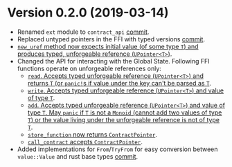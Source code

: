 Version 0.2.0 (2019-03-14)
==========================

* Renamed `ext` module to `contract_api`
  [commit](https://github.com/CasperLabs/CasperLabs/commit/e158bddc2a9282ad6edcd6561d509514fd0693cd#diff-d140dd56f8d99d4f77fcdb8bc85e1238).
* Replaced untyped pointers in the FFI with typed versions
  [commit](https://github.com/CasperLabs/CasperLabs/blob/dev/execution-engine/common/src/contract_api/pointers.rs).
* [`new_uref` method now expects initial value (of some type `T`) and
  produces typed, unforgeable reference
  (`UPointer<T>`)](https://github.com/CasperLabs/CasperLabs/blob/92c02d23c9f03ab6b816ac37c8581e5929e5da7f/execution-engine/common/src/contract_api/mod.rs#L66).
* Changed the API for interacting with the Global State. Following FFI
  functions operate on unforgeable references only:
  - [`read`. Accepts typed unforgeable reference (`UPointer<T>`) and
    returns `T` (or `panic!`s if value under the key can't be parsed
    as
    `T`](https://github.com/CasperLabs/CasperLabs/blob/92c02d23c9f03ab6b816ac37c8581e5929e5da7f/execution-engine/common/src/contract_api/mod.rs#L15).
  - [`write`. Accepts typed unforgeable reference (`UPointer<T>`) and
    value of type
    `T`](https://github.com/CasperLabs/CasperLabs/blob/92c02d23c9f03ab6b816ac37c8581e5929e5da7f/execution-engine/common/src/contract_api/mod.rs#L34).
  - [`add`. Accepts typed unforgeable reference (`UPointer<T>`) and
    value of type `T`. May `panic` if `T` is not a `Monoid` (cannot
    add two values of type `T`) or the value living under the
    unforgeable reference is not of type
    `T`](https://github.com/CasperLabs/CasperLabs/blob/92c02d23c9f03ab6b816ac37c8581e5929e5da7f/execution-engine/common/src/contract_api/mod.rs#L49).
  - [`store_function` now returns
    `ContractPointer`](https://github.com/CasperLabs/CasperLabs/blob/92c02d23c9f03ab6b816ac37c8581e5929e5da7f/execution-engine/common/src/contract_api/mod.rs#L104).
  - [`call_contract` accepts
    `ContractPointer`](https://github.com/CasperLabs/CasperLabs/blob/92c02d23c9f03ab6b816ac37c8581e5929e5da7f/execution-engine/common/src/contract_api/mod.rs#L182).
* Added implementations for `From`/`TryFrom` for easy conversion
  between `value::Value` and rust base types
  [commit](https://github.com/CasperLabs/CasperLabs/commit/fb7bb153037f43f0bab8ceb5ff6755bae89c453c#diff-056afd53406aa3eedc8f003ae6afd3eaR177).
